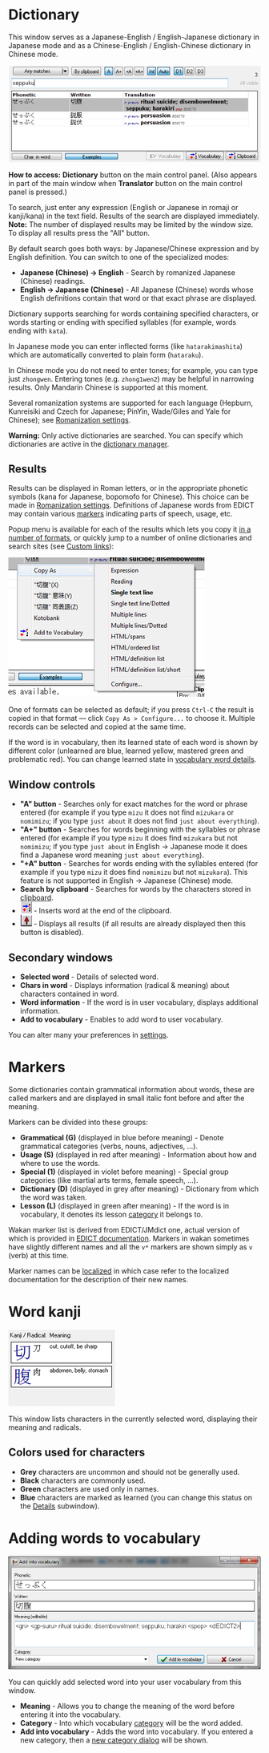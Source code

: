 # Dictionary
This window serves as a Japanese-English / English-Japanese dictionary in Japanese mode and as a Chinese-English / English-Chinese dictionary in Chinese mode.

![images/dict.png](images/dict.png)

**How to access:** **Dictionary** button on the main control panel. (Also appears in part of the main window when **Translator** button on the main control panel is pressed.)

To search, just enter any expression (English or Japanese in romaji or kanji/kana) in the text field. Results of the search are displayed immediately. **Note:** The number of displayed results may be limited by the window size. To display all results press the "All" button.

By default search goes both ways: by Japanese/Chinese expression and by English definition. You can switch to one of the specialized modes:

  * **Japanese (Chinese) -> English** - Search by romanized Japanese (Chinese) readings.
  * **English -> Japanese (Chinese)** - All Japanese (Chinese) words whose English definitions contain that word or that exact phrase are displayed.

Dictionary supports searching for words containing specified characters, or words starting or ending with specified syllables (for example, words ending with `kata`).

In Japanese mode you can enter inflected forms (like `hatarakimashita`) which are automatically converted to plain form (`hataraku`).

In Chinese mode you do not need to enter tones; for example, you can type just `zhongwen`. Entering tones (e.g. `zhong1wen2`) may be helpful in narrowing results. Only Mandarin Chinese is supported at this moment.

Several romanization systems are supported for each language (Hepburn, Kunreisiki and Czech for Japanese; PinYin, Wade/Giles and Yale for Chinese); see [Romanization settings](Settings.md#Romanization).

**Warning:** Only active dictionaries are searched. You can specify which dictionaries are active in the [dictionary manager](Dictionaries.md#Dictionary_manager).

## Results
Results can be displayed in Roman letters, or in the appropriate phonetic symbols (kana for Japanese, bopomofo for Chinese). This choice can be made in [Romanization settings](Settings.md#Romanization).
Definitions of Japanese words from EDICT may contain various [markers](Dictionary.md#Markers) indicating parts of speech, usage, etc.

Popup menu is available for each of the results which lets you copy it [in a number of formats](CopyFormats.md), or quickly jump to a number of online dictionaries and search sites (see [Custom links](CustomLinks.md)):

![images/dict-popup-menu.png](images/dict-popup-menu.png)

One of formats can be selected as default; if you press `Ctrl-C` the result is copied in that format — click `Copy As > Configure...` to choose it. Multiple records can be selected and copied at the same time.

If the word is in vocabulary, then its learned state of each word is shown by different color (unlearned are blue, learned yellow, mastered green and problematic red). You can change learned state in [vocabulary word details](Vocabulary.md#Details).

## Window controls

  * **"A" button** - Searches only for exact matches for the word or phrase entered (for example if you type `mizu` it does not find `mizukara` or `nomimizu`; if you type `just about` it does not find `just about everything`).
  * **"A+" button** - Searches for words beginning with the syllables or phrase entered (for example if you type `mizu` it does find `mizukara` but not `nomimizu`; if you type `just about` in English -> Japanese mode it does find a Japanese word meaning `just about everything`).
  * **"+A" button** - Searches for words ending with the syllables entered (for example if you type `mizu` it does find `nomimizu` but not `mizukara`). This feature is not supported in English -> Japanese (Chinese) mode.
  * **Search by clipboard** - Searches for words by the characters stored in [clipboard](MainWindow.md#Clipboard_viewer).
  * ![images/btn_clipadd.png](images/btn_clipadd.png) - Inserts word at the end of the clipboard.
  * ![images/btn_dicthand.png](images/btn_dicthand.png) - Displays all results (if all results are already displayed then this button is disabled).

## Secondary windows

  * **Selected word** - Details of selected word.
  * **Chars in word** - Displays information (radical & meaning) about characters contained in word.
  * **Word information** - If the word is in user vocabulary, displays additional information.
  * **Add to vocabulary** - Enables to add word to user vocabulary.

You can alter many your preferences in [settings](Settings.md).

# Markers
Some dictionaries contain grammatical information about words, these are called markers and are displayed in small italic font before and after the meaning.

Markers can be divided into these groups:

  * **Grammatical (G)** (displayed in blue before meaning) - Denote grammatical categories (verbs, nouns, adjectives, ...).
  * **Usage (S)** (displayed in red after meaning) - Information about how and where to use the words.
  * **Special (1)** (displayed in violet before meaning) - Special group categories (like martial arts terms, female speech, ...).
  * **Dictionary (D)** (displayed in grey after meaning) - Dictionary from which the word was taken.
  * **Lesson (L)** (displayed in green after meaning) - If the word is in vocabulary, it denotes its lesson [category](Vocabulary.md#Categories) it belongs to.

Wakan marker list is derived from EDICT/JMdict one, actual version of which is provided in [EDICT documentation](http://www.csse.monash.edu.au/~jwb/edict_doc.html). Markers in wakan sometimes have slightly different names and all the `v*` markers are shown simply as `v` (verb) at this time.

Marker names can be [localized](Localization.md) in which case refer to the localized documentation for the description of their new names.

# Word kanji
![images/dictkanji.png](images/dictkanji.png)

This window lists characters in the currently selected word, displaying their meaning and radicals.

## Colors used for characters

  * **Grey** characters are uncommon and should not be generally used.
  * **Black** characters are commonly used.
  * **Green** characters are used only in names.
  * **Blue** characters are marked as learned (you can change this status on the [Details](KanjiDetails.md) subwindow).

# Adding words to vocabulary
![images/dictadd.png](images/dictadd.png)

You can quickly add selected word into your user vocabulary from this window.

  * **Meaning** - Allows you to change the meaning of the word before entering it into the vocabulary.
  * **Category** - Into which vocabulary [category](Vocabulary.md#Categories) will be the word added.
  * **Add into vocabulary** - Adds the word into vocabulary. If you entered a new category, then a [new category dialog](Vocabulary.md#New_category) will be shown.